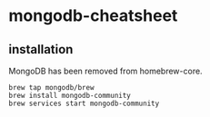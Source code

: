 # mongodb-cheatsheet

## installation
MongoDB has been removed from homebrew-core.

```
brew tap mongodb/brew
brew install mongodb-community
brew services start mongodb-community
```


